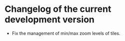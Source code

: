 # Changelog of the current development version

* Fix the management of min/max zoom levels of tiles.